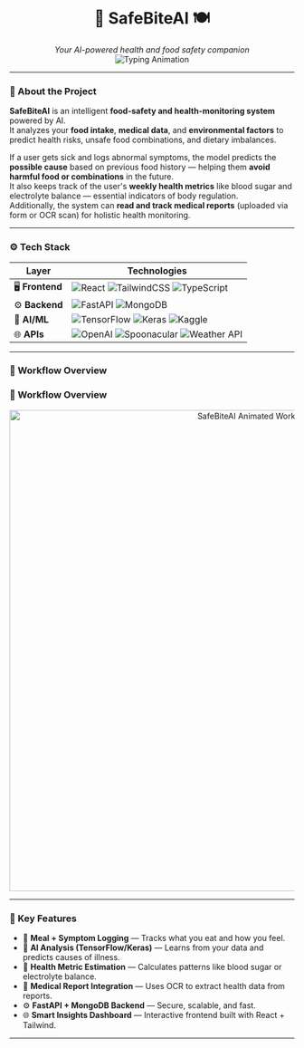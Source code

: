 <h1 align="center">🤖 SafeBiteAI 🍽️</h1>
<p align="center">
  <em>Your AI-powered health and food safety companion</em><br>
  <img src="https://readme-typing-svg.herokuapp.com?font=Fira+Code&size=22&duration=3000&pause=800&color=00C4FF&center=true&vCenter=true&width=480&lines=Eat+Smart,+Stay+Safe!;AI+Health+Insights+from+Your+Meals;FastAPI+%7C+TensorFlow+%7C+React;Your+Digital+Nutrition+Assistant" alt="Typing Animation" />
</p>

---

### 🧠 About the Project

**SafeBiteAI** is an intelligent **food-safety and health-monitoring system** powered by AI.  
It analyzes your **food intake**, **medical data**, and **environmental factors** to predict health risks, unsafe food combinations, and dietary imbalances.

If a user gets sick and logs abnormal symptoms, the model predicts the **possible cause** based on previous food history — helping them **avoid harmful food or combinations** in the future.  
It also keeps track of the user's **weekly health metrics** like blood sugar and electrolyte balance — essential indicators of body regulation.  
Additionally, the system can **read and track medical reports** (uploaded via form or OCR scan) for holistic health monitoring.

---

### ⚙️ Tech Stack

| Layer | Technologies |
|-------|---------------|
| 🖥️ **Frontend** | ![React](https://img.shields.io/badge/React-61DAFB?style=for-the-badge&logo=react&logoColor=black) ![TailwindCSS](https://img.shields.io/badge/TailwindCSS-06B6D4?style=for-the-badge&logo=tailwindcss&logoColor=white) ![TypeScript](https://img.shields.io/badge/TypeScript-3178C6?style=for-the-badge&logo=typescript&logoColor=white) |
| ⚙️ **Backend** | ![FastAPI](https://img.shields.io/badge/FastAPI-009688?style=for-the-badge&logo=fastapi&logoColor=white) ![MongoDB](https://img.shields.io/badge/MongoDB-47A248?style=for-the-badge&logo=mongodb&logoColor=white) |
| 🤖 **AI/ML** | ![TensorFlow](https://img.shields.io/badge/TensorFlow-FF6F00?style=for-the-badge&logo=tensorflow&logoColor=white) ![Keras](https://img.shields.io/badge/Keras-D00000?style=for-the-badge&logo=keras&logoColor=white) ![Kaggle](https://img.shields.io/badge/Kaggle-20BEFF?style=for-the-badge&logo=kaggle&logoColor=white) |
| 🌐 **APIs** | ![OpenAI](https://img.shields.io/badge/OpenAI-412991?style=for-the-badge&logo=openai&logoColor=white) ![Spoonacular](https://img.shields.io/badge/Spoonacular-00C853?style=for-the-badge) ![Weather API](https://img.shields.io/badge/Weather%20API-2196F3?style=for-the-badge&logo=cloud&logoColor=white) |

---

### 🔄 Workflow Overview

<!-- <p align="center">
  <img src="./assets/ai-workflow.svg" width="85%" alt="AI Workflow Diagram">
</p> -->
### 🔄 Workflow Overview

<p align="center">
  <img src="https://raw.githubusercontent.com/rakshaagowda/SafeBiteAI/main/assets/ai-workflow.svg" 
       alt="SafeBiteAI Animated Workflow" width="850"/>
</p>

---

### 🧩 Key Features

- 🍱 **Meal + Symptom Logging** — Tracks what you eat and how you feel.
- 🤖 **AI Analysis (TensorFlow/Keras)** — Learns from your data and predicts causes of illness.
- 🧬 **Health Metric Estimation** — Calculates patterns like blood sugar or electrolyte balance.
- 📄 **Medical Report Integration** — Uses OCR to extract health data from reports.
- ⚙️ **FastAPI + MongoDB Backend** — Secure, scalable, and fast.
- 🌐 **Smart Insights Dashboard** — Interactive frontend built with React + Tailwind.

---



